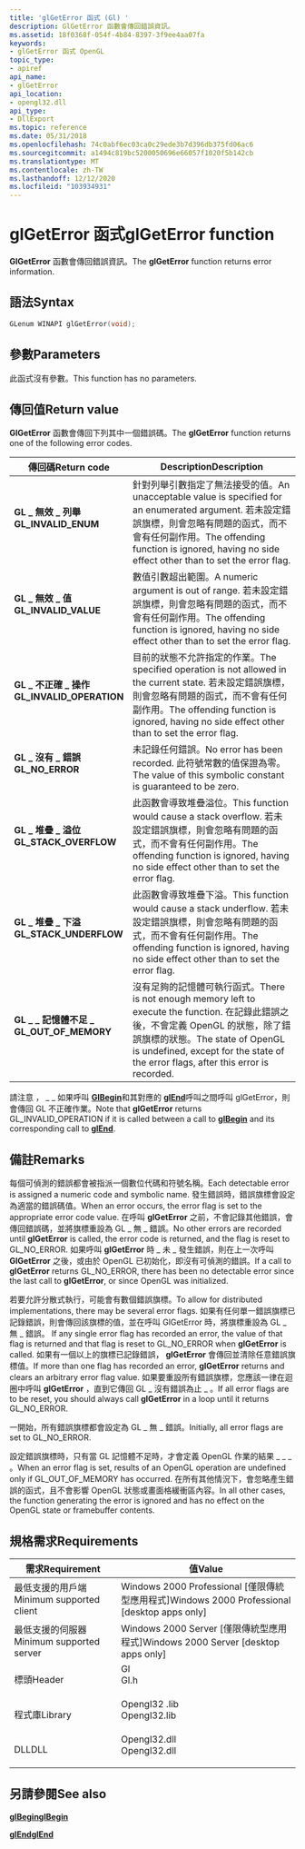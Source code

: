 ```yaml
---
title: 'glGetError 函式 (Gl) '
description: GlGetError 函數會傳回錯誤資訊。
ms.assetid: 18f0368f-054f-4b84-8397-3f9ee4aa07fa
keywords:
- glGetError 函式 OpenGL
topic_type:
- apiref
api_name:
- glGetError
api_location:
- opengl32.dll
api_type:
- DllExport
ms.topic: reference
ms.date: 05/31/2018
ms.openlocfilehash: 74c0abf6ec03ca0c29ede3b7d396db375fd06ac6
ms.sourcegitcommit: a1494c819bc5200050696e66057f1020f5b142cb
ms.translationtype: MT
ms.contentlocale: zh-TW
ms.lasthandoff: 12/12/2020
ms.locfileid: "103934931"
---
```

# <a name="glgeterror-function"></a><span data-ttu-id="7556b-104">glGetError 函式</span><span class="sxs-lookup"><span data-stu-id="7556b-104">glGetError function</span></span>

<span data-ttu-id="7556b-105">**GlGetError** 函數會傳回錯誤資訊。</span><span class="sxs-lookup"><span data-stu-id="7556b-105">The **glGetError** function returns error information.</span></span>

## <a name="syntax"></a><span data-ttu-id="7556b-106">語法</span><span class="sxs-lookup"><span data-stu-id="7556b-106">Syntax</span></span>


```C++
GLenum WINAPI glGetError(void);
```



## <a name="parameters"></a><span data-ttu-id="7556b-107">參數</span><span class="sxs-lookup"><span data-stu-id="7556b-107">Parameters</span></span>

<span data-ttu-id="7556b-108">此函式沒有參數。</span><span class="sxs-lookup"><span data-stu-id="7556b-108">This function has no parameters.</span></span>

## <a name="return-value"></a><span data-ttu-id="7556b-109">傳回值</span><span class="sxs-lookup"><span data-stu-id="7556b-109">Return value</span></span>

<span data-ttu-id="7556b-110">**GlGetError** 函數會傳回下列其中一個錯誤碼。</span><span class="sxs-lookup"><span data-stu-id="7556b-110">The **glGetError** function returns one of the following error codes.</span></span>



| <span data-ttu-id="7556b-111">傳回碼</span><span class="sxs-lookup"><span data-stu-id="7556b-111">Return code</span></span>                                                                                           | <span data-ttu-id="7556b-112">Description</span><span class="sxs-lookup"><span data-stu-id="7556b-112">Description</span></span>                                                                                                                                                                  |
|-------------------------------------------------------------------------------------------------------|------------------------------------------------------------------------------------------------------------------------------------------------------------------------------|
| <dl> <span data-ttu-id="7556b-113"><dt>**GL \_ 無效 \_ 列舉**</dt></span><span class="sxs-lookup"><span data-stu-id="7556b-113"><dt>**GL\_INVALID\_ENUM**</dt></span></span> </dl>      | <span data-ttu-id="7556b-114">針對列舉引數指定了無法接受的值。</span><span class="sxs-lookup"><span data-stu-id="7556b-114">An unacceptable value is specified for an enumerated argument.</span></span> <span data-ttu-id="7556b-115">若未設定錯誤旗標，則會忽略有問題的函式，而不會有任何副作用。</span><span class="sxs-lookup"><span data-stu-id="7556b-115">The offending function is ignored, having no side effect other than to set the error flag.</span></span><br/>         |
| <dl> <span data-ttu-id="7556b-116"><dt>**GL \_ 無效 \_ 值**</dt></span><span class="sxs-lookup"><span data-stu-id="7556b-116"><dt>**GL\_INVALID\_VALUE**</dt></span></span> </dl>     | <span data-ttu-id="7556b-117">數值引數超出範圍。</span><span class="sxs-lookup"><span data-stu-id="7556b-117">A numeric argument is out of range.</span></span> <span data-ttu-id="7556b-118">若未設定錯誤旗標，則會忽略有問題的函式，而不會有任何副作用。</span><span class="sxs-lookup"><span data-stu-id="7556b-118">The offending function is ignored, having no side effect other than to set the error flag.</span></span><br/>                                    |
| <dl> <span data-ttu-id="7556b-119"><dt>**GL \_ 不正確 \_ 操作**</dt></span><span class="sxs-lookup"><span data-stu-id="7556b-119"><dt>**GL\_INVALID\_OPERATION**</dt></span></span> </dl> | <span data-ttu-id="7556b-120">目前的狀態不允許指定的作業。</span><span class="sxs-lookup"><span data-stu-id="7556b-120">The specified operation is not allowed in the current state.</span></span> <span data-ttu-id="7556b-121">若未設定錯誤旗標，則會忽略有問題的函式，而不會有任何副作用。</span><span class="sxs-lookup"><span data-stu-id="7556b-121">The offending function is ignored, having no side effect other than to set the error flag.</span></span><br/>           |
| <dl> <span data-ttu-id="7556b-122"><dt>**GL \_ 沒有 \_ 錯誤**</dt></span><span class="sxs-lookup"><span data-stu-id="7556b-122"><dt>**GL\_NO\_ERROR**</dt></span></span> </dl>          | <span data-ttu-id="7556b-123">未記錄任何錯誤。</span><span class="sxs-lookup"><span data-stu-id="7556b-123">No error has been recorded.</span></span> <span data-ttu-id="7556b-124">此符號常數的值保證為零。</span><span class="sxs-lookup"><span data-stu-id="7556b-124">The value of this symbolic constant is guaranteed to be zero.</span></span><br/>                                                                         |
| <dl> <span data-ttu-id="7556b-125"><dt>**GL \_ 堆疊 \_ 溢位**</dt></span><span class="sxs-lookup"><span data-stu-id="7556b-125"><dt>**GL\_STACK\_OVERFLOW**</dt></span></span> </dl>    | <span data-ttu-id="7556b-126">此函數會導致堆疊溢位。</span><span class="sxs-lookup"><span data-stu-id="7556b-126">This function would cause a stack overflow.</span></span> <span data-ttu-id="7556b-127">若未設定錯誤旗標，則會忽略有問題的函式，而不會有任何副作用。</span><span class="sxs-lookup"><span data-stu-id="7556b-127">The offending function is ignored, having no side effect other than to set the error flag.</span></span><br/>                            |
| <dl> <span data-ttu-id="7556b-128"><dt>**GL \_ 堆疊 \_ 下溢**</dt></span><span class="sxs-lookup"><span data-stu-id="7556b-128"><dt>**GL\_STACK\_UNDERFLOW**</dt></span></span> </dl>   | <span data-ttu-id="7556b-129">此函數會導致堆疊下溢。</span><span class="sxs-lookup"><span data-stu-id="7556b-129">This function would cause a stack underflow.</span></span> <span data-ttu-id="7556b-130">若未設定錯誤旗標，則會忽略有問題的函式，而不會有任何副作用。</span><span class="sxs-lookup"><span data-stu-id="7556b-130">The offending function is ignored, having no side effect other than to set the error flag.</span></span><br/>                           |
| <dl> <span data-ttu-id="7556b-131"><dt>**GL \_ \_ 記憶體不足 \_**</dt></span><span class="sxs-lookup"><span data-stu-id="7556b-131"><dt>**GL\_OUT\_OF\_MEMORY**</dt></span></span> </dl>    | <span data-ttu-id="7556b-132">沒有足夠的記憶體可執行函式。</span><span class="sxs-lookup"><span data-stu-id="7556b-132">There is not enough memory left to execute the function.</span></span> <span data-ttu-id="7556b-133">在記錄此錯誤之後，不會定義 OpenGL 的狀態，除了錯誤旗標的狀態。</span><span class="sxs-lookup"><span data-stu-id="7556b-133">The state of OpenGL is undefined, except for the state of the error flags, after this error is recorded.</span></span><br/> |



 

<span data-ttu-id="7556b-134">請注意 ， \_ \_ 如果呼叫 [**GlBegin**](glbegin.md)和其對應的 [**glEnd**](glend.md)呼叫之間呼叫 glGetError，則會傳回 GL 不正確作業。</span><span class="sxs-lookup"><span data-stu-id="7556b-134">Note that **glGetError** returns GL\_INVALID\_OPERATION if it is called between a call to [**glBegin**](glbegin.md) and its corresponding call to [**glEnd**](glend.md).</span></span>

## <a name="remarks"></a><span data-ttu-id="7556b-135">備註</span><span class="sxs-lookup"><span data-stu-id="7556b-135">Remarks</span></span>

<span data-ttu-id="7556b-136">每個可偵測的錯誤都會被指派一個數位代碼和符號名稱。</span><span class="sxs-lookup"><span data-stu-id="7556b-136">Each detectable error is assigned a numeric code and symbolic name.</span></span> <span data-ttu-id="7556b-137">發生錯誤時，錯誤旗標會設定為適當的錯誤碼值。</span><span class="sxs-lookup"><span data-stu-id="7556b-137">When an error occurs, the error flag is set to the appropriate error code value.</span></span> <span data-ttu-id="7556b-138">在呼叫 **glGetError** 之前，不會記錄其他錯誤，會傳回錯誤碼，並將旗標重設為 GL \_ 無 \_ 錯誤。</span><span class="sxs-lookup"><span data-stu-id="7556b-138">No other errors are recorded until **glGetError** is called, the error code is returned, and the flag is reset to GL\_NO\_ERROR.</span></span> <span data-ttu-id="7556b-139">如果呼叫 **glGetError** 時 \_ 未 \_ 發生錯誤，則在上一次呼叫 **GlGetError** 之後，或由於 OpenGL 已初始化，即沒有可偵測的錯誤。</span><span class="sxs-lookup"><span data-stu-id="7556b-139">If a call to **glGetError** returns GL\_NO\_ERROR, there has been no detectable error since the last call to **glGetError**, or since OpenGL was initialized.</span></span>

<span data-ttu-id="7556b-140">若要允許分散式執行，可能會有數個錯誤旗標。</span><span class="sxs-lookup"><span data-stu-id="7556b-140">To allow for distributed implementations, there may be several error flags.</span></span> <span data-ttu-id="7556b-141">如果有任何單一錯誤旗標已記錄錯誤，則會傳回該旗標的值，並在呼叫 GlGetError 時，將旗標重設為 GL \_ 無 \_ 錯誤。 </span><span class="sxs-lookup"><span data-stu-id="7556b-141">If any single error flag has recorded an error, the value of that flag is returned and that flag is reset to GL\_NO\_ERROR when **glGetError** is called.</span></span> <span data-ttu-id="7556b-142">如果有一個以上的旗標已記錄錯誤， **glGetError** 會傳回並清除任意錯誤旗標值。</span><span class="sxs-lookup"><span data-stu-id="7556b-142">If more than one flag has recorded an error, **glGetError** returns and clears an arbitrary error flag value.</span></span> <span data-ttu-id="7556b-143">如果要重設所有錯誤旗標，您應該一律在迴圈中呼叫 **glGetError** ，直到它傳回 GL \_ 沒有錯誤為止 \_ 。</span><span class="sxs-lookup"><span data-stu-id="7556b-143">If all error flags are to be reset, you should always call **glGetError** in a loop until it returns GL\_NO\_ERROR.</span></span>

<span data-ttu-id="7556b-144">一開始，所有錯誤旗標都會設定為 GL \_ 無 \_ 錯誤。</span><span class="sxs-lookup"><span data-stu-id="7556b-144">Initially, all error flags are set to GL\_NO\_ERROR.</span></span>

<span data-ttu-id="7556b-145">設定錯誤旗標時，只有當 GL 記憶體不足時，才會定義 OpenGL 作業的結果 \_ \_ \_ 。</span><span class="sxs-lookup"><span data-stu-id="7556b-145">When an error flag is set, results of an OpenGL operation are undefined only if GL\_OUT\_OF\_MEMORY has occurred.</span></span> <span data-ttu-id="7556b-146">在所有其他情況下，會忽略產生錯誤的函式，且不會影響 OpenGL 狀態或畫面格緩衝區內容。</span><span class="sxs-lookup"><span data-stu-id="7556b-146">In all other cases, the function generating the error is ignored and has no effect on the OpenGL state or framebuffer contents.</span></span>

## <a name="requirements"></a><span data-ttu-id="7556b-147">規格需求</span><span class="sxs-lookup"><span data-stu-id="7556b-147">Requirements</span></span>



| <span data-ttu-id="7556b-148">需求</span><span class="sxs-lookup"><span data-stu-id="7556b-148">Requirement</span></span> | <span data-ttu-id="7556b-149">值</span><span class="sxs-lookup"><span data-stu-id="7556b-149">Value</span></span> |
|-------------------------------------|-----------------------------------------------------------------------------------------|
| <span data-ttu-id="7556b-150">最低支援的用戶端</span><span class="sxs-lookup"><span data-stu-id="7556b-150">Minimum supported client</span></span><br/> | <span data-ttu-id="7556b-151">Windows 2000 Professional \[僅限傳統型應用程式\]</span><span class="sxs-lookup"><span data-stu-id="7556b-151">Windows 2000 Professional \[desktop apps only\]</span></span><br/>                              |
| <span data-ttu-id="7556b-152">最低支援的伺服器</span><span class="sxs-lookup"><span data-stu-id="7556b-152">Minimum supported server</span></span><br/> | <span data-ttu-id="7556b-153">Windows 2000 Server \[僅限傳統型應用程式\]</span><span class="sxs-lookup"><span data-stu-id="7556b-153">Windows 2000 Server \[desktop apps only\]</span></span><br/>                                    |
| <span data-ttu-id="7556b-154">標頭</span><span class="sxs-lookup"><span data-stu-id="7556b-154">Header</span></span><br/>                   | <dl> <span data-ttu-id="7556b-155"><dt>Gl</dt></span><span class="sxs-lookup"><span data-stu-id="7556b-155"><dt>Gl.h</dt></span></span> </dl>         |
| <span data-ttu-id="7556b-156">程式庫</span><span class="sxs-lookup"><span data-stu-id="7556b-156">Library</span></span><br/>                  | <dl> <span data-ttu-id="7556b-157"><dt>Opengl32 .lib</dt></span><span class="sxs-lookup"><span data-stu-id="7556b-157"><dt>Opengl32.lib</dt></span></span> </dl> |
| <span data-ttu-id="7556b-158">DLL</span><span class="sxs-lookup"><span data-stu-id="7556b-158">DLL</span></span><br/>                      | <dl> <span data-ttu-id="7556b-159"><dt>Opengl32.dll</dt></span><span class="sxs-lookup"><span data-stu-id="7556b-159"><dt>Opengl32.dll</dt></span></span> </dl> |



## <a name="see-also"></a><span data-ttu-id="7556b-160">另請參閱</span><span class="sxs-lookup"><span data-stu-id="7556b-160">See also</span></span>

<dl> <dt>

[<span data-ttu-id="7556b-161">**glBegin**</span><span class="sxs-lookup"><span data-stu-id="7556b-161">**glBegin**</span></span>](glbegin.md)
</dt> <dt>

[<span data-ttu-id="7556b-162">**glEnd**</span><span class="sxs-lookup"><span data-stu-id="7556b-162">**glEnd**</span></span>](glend.md)
</dt> </dl>

 

 





